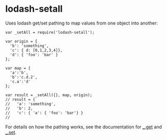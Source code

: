 # lodash-setall

Uses lodash get/set pathing to map values from one object into another:

```
var _setAll = require('lodash-setall');

var origin = {
  'b': 'something',
  'c': { d: [0,1,2,3,4]},
  'd': { 'foo': 'bar' }
};

var map = {
  'a':'b',
  'b':'c.d.2',
  'c.a':'d'
};

var result = _setAll({}, map, origin);
// result = {
//   'a': 'something',
//   'b': 2,
//   'c': { 'a': { 'foo': 'bar'} }
//
```

For details on how the pathing works, see the documentation for [_.get](https://lodash.com/docs#get) and [_.set](https://lodash.com/docs#set).

